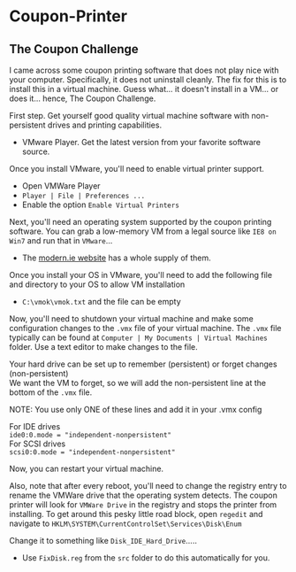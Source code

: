 # Coupon-Printer

## The Coupon Challenge

I came across some coupon printing software that does not play nice with your computer. Specifically, it does not uninstall cleanly. The fix for this is to install this in a virtual machine. Guess what... it doesn't install in a VM... or does it... hence, The Coupon Challenge.

First step. Get yourself good quality virtual machine software with non-persistent drives and printing capabilities.
- VMware Player. Get the latest version from your favorite software source.

Once you install VMware, you'll need to enable virtual printer support.
- Open VMWare Player
- `Player | File | Preferences ...`
- Enable the option `Enable Virtual Printers` 

Next, you'll need an operating system supported by the coupon printing software. You can grab a low-memory VM from a legal source like `IE8 on Win7` and run that in `VMware`...
- The <a href="http://modern.ie" target="_blank">modern.ie website</a> has a whole supply of them. 

Once you install your OS in VMware, you'll need to add the following file and directory to your OS to allow VM installation <br>
-  `C:\vmok\vmok.txt` and the file can be empty

Now, you'll need to shutdown your virtual machine and make some configuration changes to the `.vmx` file of your virtual machine. The `.vmx` file typically can be found at `Computer | My Documents | Virtual Machines` folder. Use a text editor to make changes to the file.<br>

Your hard drive can be set up to remember (persistent) or forget changes (non-persistent)<br>
We want the VM to forget, so we will add the non-persistent line at the bottom of the `.vmx` file.<br>

NOTE: You use only ONE of these lines and add it in your .vmx config<br>

For IDE drives<br>
    `ide0:0.mode = "independent-nonpersistent" ` <br>
For SCSI drives<br>
    `scsi0:0.mode = "independent-nonpersistent" ` <br>
	
Now, you can restart your virtual machine. 

Also, note that after every reboot, you'll need to change the registry entry to rename the VMWare drive that the operating system detects. The coupon printer will look for `VMWare Drive` in the registry and stops the printer from installing.
To get around this pesky little road block, open `regedit` and navigate to `HKLM\SYSTEM\CurrentControlSet\Services\Disk\Enum`

Change it to something like `Disk_IDE_Hard_Drive`..... <br>
- Use `FixDisk.reg` from the `src` folder to do this automatically for you.


